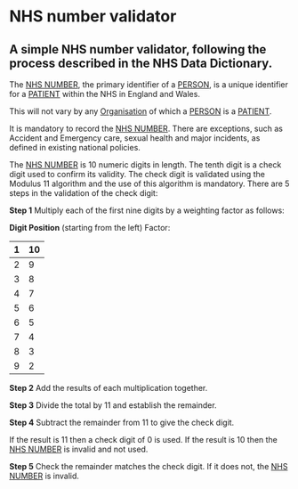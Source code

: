 # NHS number validator 
## A simple NHS number validator, following the process described in the NHS Data Dictionary.

The [NHS NUMBER](https://www.datadictionary.nhs.uk/data_dictionary/attributes/n/nhs/nhs_number_de.asp?shownav=1), the primary identifier of a [PERSON](https://www.datadictionary.nhs.uk/data_dictionary/classes/p/person_de.asp?shownav=1), is a unique identifier for a [PATIENT](https://www.datadictionary.nhs.uk/data_dictionary/classes/p/patient_de.asp?shownav=1) within the NHS in England and Wales.

This will not vary by any [Organisation](https://www.datadictionary.nhs.uk/data_dictionary/nhs_business_definitions/o/organisation_de.asp?shownav=1) of which a [PERSON](https://www.datadictionary.nhs.uk/data_dictionary/classes/p/person_de.asp?shownav=1) is a [PATIENT](https://www.datadictionary.nhs.uk/data_dictionary/classes/p/patient_de.asp?shownav=1).

It is mandatory to record the [NHS NUMBER](https://www.datadictionary.nhs.uk/data_dictionary/attributes/n/nhs/nhs_number_de.asp?shownav=1). There are exceptions, such as Accident and Emergency care, sexual health and major incidents, as defined in existing national policies.

The [NHS NUMBER](https://www.datadictionary.nhs.uk/data_dictionary/attributes/n/nhs/nhs_number_de.asp?shownav=1) is 10 numeric digits in length. The tenth digit is a check digit used to confirm its validity. The check digit is validated using the Modulus 11 algorithm and the use of this algorithm is mandatory. There are 5 steps in the validation of the check digit:

**Step 1**  Multiply each of the first nine digits by a weighting factor as follows:

**Digit Position**
(starting from the left) Factor:

| 1 | 10 |
| --- | --- |
| 2 | 9 |
| 3 | 8 |
| 4 | 7 |
| 5 | 6 |
| 6 | 5 |
| 7 | 4 |
| 8 | 3 |
| 9 | 2 |

**Step 2**  Add the results of each multiplication together.

**Step 3**  Divide the total by 11 and establish the remainder.

**Step 4**  Subtract the remainder from 11 to give the check digit.

If the result is 11 then a check digit of 0 is used. If the result is 10 then the [NHS NUMBER](https://www.datadictionary.nhs.uk/data_dictionary/attributes/n/nhs/nhs_number_de.asp?shownav=1) is invalid and not used.

**Step 5**  Check the remainder matches the check digit. If it does not, the [NHS NUMBER](https://www.datadictionary.nhs.uk/data_dictionary/attributes/n/nhs/nhs_number_de.asp?shownav=1) is invalid.